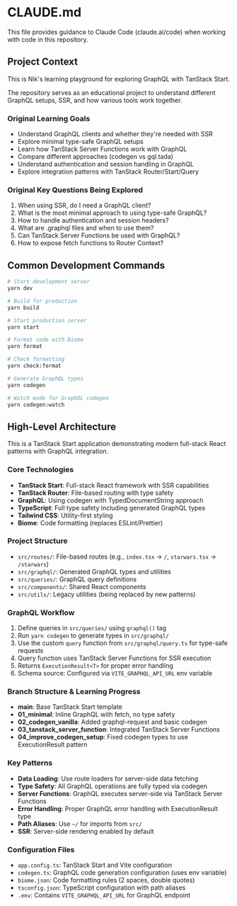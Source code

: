 # CLAUDE.md

This file provides guidance to Claude Code (claude.ai/code) when working with code in this repository.

## Project Context

This is Nik's learning playground for exploring GraphQL with TanStack Start.

The repository serves as an educational project to understand different GraphQL setups, SSR, and how various tools work together.

### Original Learning Goals

- Understand GraphQL clients and whether they're needed with SSR
- Explore minimal type-safe GraphQL setups
- Learn how TanStack Server Functions work with GraphQL
- Compare different approaches (codegen vs gql.tada)
- Understand authentication and session handling in GraphQL
- Explore integration patterns with TanStack Router/Start/Query

### Original Key Questions Being Explored

1. When using SSR, do I need a GraphQL client?
2. What is the most minimal approach to using type-safe GraphQL?
3. How to handle authentication and session headers?
4. What are .graphql files and when to use them?
5. Can TanStack Server Functions be used with GraphQL?
6. How to expose fetch functions to Router Context?

## Common Development Commands

```bash
# Start development server
yarn dev

# Build for production
yarn build

# Start production server
yarn start

# Format code with Biome
yarn format

# Check formatting
yarn check:format

# Generate GraphQL types
yarn codegen

# Watch mode for GraphQL codegen
yarn codegen:watch
```

## High-Level Architecture

This is a TanStack Start application demonstrating modern full-stack React patterns with GraphQL integration.

### Core Technologies

- **TanStack Start**: Full-stack React framework with SSR capabilities
- **TanStack Router**: File-based routing with type safety
- **GraphQL**: Using codegen with TypedDocumentString approach
- **TypeScript**: Full type safety including generated GraphQL types
- **Tailwind CSS**: Utility-first styling
- **Biome**: Code formatting (replaces ESLint/Prettier)

### Project Structure

- `src/routes/`: File-based routes (e.g., `index.tsx` → `/`, `starwars.tsx` → `/starwars`)
- `src/graphql/`: Generated GraphQL types and utilities
- `src/queries/`: GraphQL query definitions
- `src/components/`: Shared React components
- `src/utils/`: Legacy utilities (being replaced by new patterns)

### GraphQL Workflow

1. Define queries in `src/queries/` using `graphql()` tag
2. Run `yarn codegen` to generate types in `src/graphql/`
3. Use the custom `query` function from `src/graphql/query.ts` for type-safe requests
4. Query function uses TanStack Server Functions for SSR execution
5. Returns `ExecutionResult<T>` for proper error handling
6. Schema source: Configured via `VITE_GRAPHQL_API_URL` env variable

### Branch Structure & Learning Progress

- **main**: Base TanStack Start template
- **01_minimal**: Inline GraphQL with fetch, no type safety
- **02_codegen_vanilla**: Added graphql-request and basic codegen
- **03_tanstack_server_function**: Integrated TanStack Server Functions
- **04_improve_codegen_setup**: Fixed codegen types to use ExecutionResult pattern

### Key Patterns

- **Data Loading**: Use route loaders for server-side data fetching
- **Type Safety**: All GraphQL operations are fully typed via codegen
- **Server Functions**: GraphQL executes server-side via TanStack Server Functions
- **Error Handling**: Proper GraphQL error handling with ExecutionResult type
- **Path Aliases**: Use `~/` for imports from `src/`
- **SSR**: Server-side rendering enabled by default

### Configuration Files

- `app.config.ts`: TanStack Start and Vite configuration
- `codegen.ts`: GraphQL code generation configuration (uses env variable)
- `biome.json`: Code formatting rules (2 spaces, double quotes)
- `tsconfig.json`: TypeScript configuration with path aliases
- `.env`: Contains `VITE_GRAPHQL_API_URL` for GraphQL endpoint

